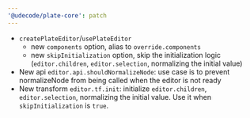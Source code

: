 ```yaml
---
'@udecode/plate-core': patch
---
```


- `createPlateEditor`/`usePlateEditor`
  - new `components` option, alias to `override.components`
  - new `skipInitialization` option, skip the initialization logic (`editor.children`, `editor.selection`, normalizing the initial value)
- New api `editor.api.shouldNormalizeNode`: use case is to prevent normalizeNode from being called when the editor is not ready
- New transform `editor.tf.init`: initialize `editor.children`, `editor.selection`, normalizing the initial value. Use it when `skipInitialization` is `true`.
